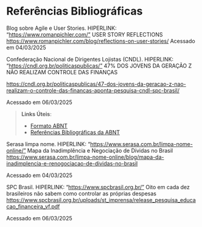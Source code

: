 # Referências Bibliográficas

Blog sobre Agile e User Stories. HIPERLINK: “https://www.romanpichler.com/” USER STORY REFLECTIONS https://www.romanpichler.com/blog/reflections-on-user-stories/ Acessado em 04/03/2025 

Confederação Nacional de Dirigentes Lojistas (CNDL). HIPERLINK: “https://cndl.org.br/politicaspublicas/”  47% DOS JOVENS DA GERAÇÃO Z NÃO REALIZAM CONTROLE DAS FINANÇAS 

https://cndl.org.br/politicaspublicas/47-dos-jovens-da-geracao-z-nao-realizam-o-controle-das-financas-aponta-pesquisa-cndl-spc-brasil/  

Acessado em 06/03/2025 

> **Links Úteis**:
> - [Formato ABNT](https://www.normastecnicas.com/abnt/)
> - [Referências Bibliográficas da ABNT](https://comunidade.rockcontent.com/referencia-bibliografica-abnt/)
 

Serasa limpa nome. HIPERLINK: “https://www.serasa.com.br/limpa-nome-online/” Mapa da Inadimplência e Negociação de Dívidas no Brasil https://www.serasa.com.br/limpa-nome-online/blog/mapa-da-inadimplencia-e-renogociacao-de-dividas-no-brasil  

Acessado em 04/03/2025 

 

SPC Brasil. HIPERLINK: “https://www.spcbrasil.org.br/” Oito em cada dez brasileiros não sabem como controlar as próprias despesas  https://www.spcbrasil.org.br/uploads/st_imprensa/release_pesquisa_educacao_financeira_vf.pdf  

Acessado em 06/03/2025 